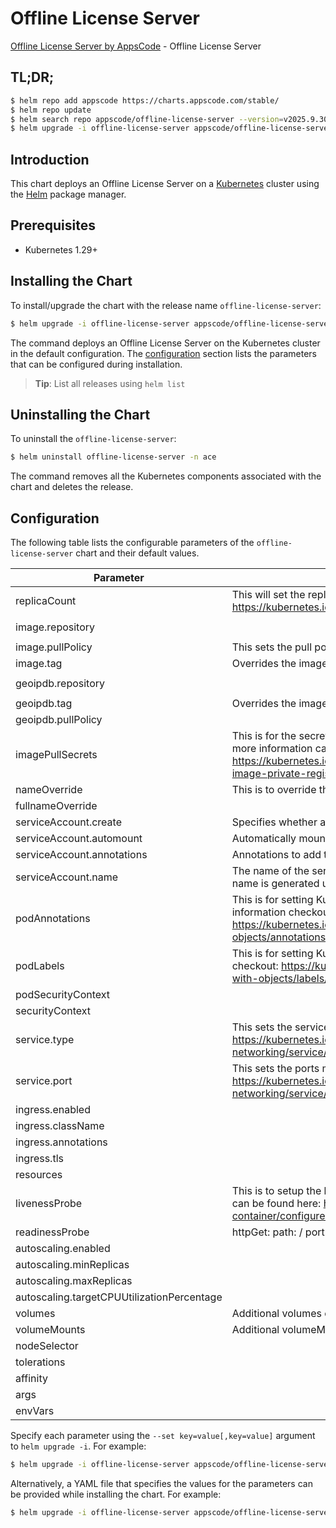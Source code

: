 # Offline License Server

[Offline License Server by AppsCode](https://github.com/appscode-cloud) - Offline License Server

## TL;DR;

```bash
$ helm repo add appscode https://charts.appscode.com/stable/
$ helm repo update
$ helm search repo appscode/offline-license-server --version=v2025.9.30
$ helm upgrade -i offline-license-server appscode/offline-license-server -n ace --create-namespace --version=v2025.9.30
```

## Introduction

This chart deploys an Offline License Server on a [Kubernetes](http://kubernetes.io) cluster using the [Helm](https://helm.sh) package manager.

## Prerequisites

- Kubernetes 1.29+

## Installing the Chart

To install/upgrade the chart with the release name `offline-license-server`:

```bash
$ helm upgrade -i offline-license-server appscode/offline-license-server -n ace --create-namespace --version=v2025.9.30
```

The command deploys an Offline License Server on the Kubernetes cluster in the default configuration. The [configuration](#configuration) section lists the parameters that can be configured during installation.

> **Tip**: List all releases using `helm list`

## Uninstalling the Chart

To uninstall the `offline-license-server`:

```bash
$ helm uninstall offline-license-server -n ace
```

The command removes all the Kubernetes components associated with the chart and deletes the release.

## Configuration

The following table lists the configurable parameters of the `offline-license-server` chart and their default values.

|                 Parameter                  |                                                                                           Description                                                                                            |                       Default                        |
|--------------------------------------------|--------------------------------------------------------------------------------------------------------------------------------------------------------------------------------------------------|------------------------------------------------------|
| replicaCount                               | This will set the replicaset count more information can be found here: https://kubernetes.io/docs/concepts/workloads/controllers/replicaset/                                                     | <code>1</code>                                       |
| image.repository                           |                                                                                                                                                                                                  | <code>ghcr.io/appscode/offline-license-server</code> |
| image.pullPolicy                           | This sets the pull policy for images.                                                                                                                                                            | <code>IfNotPresent</code>                            |
| image.tag                                  | Overrides the image tag whose default is the chart appVersion.                                                                                                                                   | <code>""</code>                                      |
| geoipdb.repository                         |                                                                                                                                                                                                  | <code>ghcr.io/appscode/maxmind-geoip</code>          |
| geoipdb.tag                                | Overrides the image tag whose default is the chart appVersion.                                                                                                                                   | <code>city-mmdb-latest</code>                        |
| geoipdb.pullPolicy                         |                                                                                                                                                                                                  | <code>Always</code>                                  |
| imagePullSecrets                           | This is for the secrets for pulling an image from a private repository more information can be found here: https://kubernetes.io/docs/tasks/configure-pod-container/pull-image-private-registry/ | <code>[]</code>                                      |
| nameOverride                               | This is to override the chart name.                                                                                                                                                              | <code>""</code>                                      |
| fullnameOverride                           |                                                                                                                                                                                                  | <code>""</code>                                      |
| serviceAccount.create                      | Specifies whether a service account should be created                                                                                                                                            | <code>true</code>                                    |
| serviceAccount.automount                   | Automatically mount a ServiceAccount's API credentials?                                                                                                                                          | <code>true</code>                                    |
| serviceAccount.annotations                 | Annotations to add to the service account                                                                                                                                                        | <code>{}</code>                                      |
| serviceAccount.name                        | The name of the service account to use. If not set and create is true, a name is generated using the fullname template                                                                           | <code>""</code>                                      |
| podAnnotations                             | This is for setting Kubernetes Annotations to a Pod. For more information checkout: https://kubernetes.io/docs/concepts/overview/working-with-objects/annotations/                               | <code>{}</code>                                      |
| podLabels                                  | This is for setting Kubernetes Labels to a Pod. For more information checkout: https://kubernetes.io/docs/concepts/overview/working-with-objects/labels/                                         | <code>{}</code>                                      |
| podSecurityContext                         |                                                                                                                                                                                                  | <code>{}</code>                                      |
| securityContext                            |                                                                                                                                                                                                  | <code>{}</code>                                      |
| service.type                               | This sets the service type more information can be found here: https://kubernetes.io/docs/concepts/services-networking/service/#publishing-services-service-types                                | <code>ClusterIP</code>                               |
| service.port                               | This sets the ports more information can be found here: https://kubernetes.io/docs/concepts/services-networking/service/#field-spec-ports                                                        | <code>80</code>                                      |
| ingress.enabled                            |                                                                                                                                                                                                  | <code>false</code>                                   |
| ingress.className                          |                                                                                                                                                                                                  | <code>""</code>                                      |
| ingress.annotations                        |                                                                                                                                                                                                  | <code>{}</code>                                      |
| ingress.tls                                |                                                                                                                                                                                                  | <code>[]</code>                                      |
| resources                                  |                                                                                                                                                                                                  | <code>{}</code>                                      |
| livenessProbe                              | This is to setup the liveness and readiness probes more information can be found here: https://kubernetes.io/docs/tasks/configure-pod-container/configure-liveness-readiness-startup-probes/     | <code>{}</code>                                      |
| readinessProbe                             | httpGet: path: / port: http                                                                                                                                                                      | <code>{}</code>                                      |
| autoscaling.enabled                        |                                                                                                                                                                                                  | <code>false</code>                                   |
| autoscaling.minReplicas                    |                                                                                                                                                                                                  | <code>1</code>                                       |
| autoscaling.maxReplicas                    |                                                                                                                                                                                                  | <code>100</code>                                     |
| autoscaling.targetCPUUtilizationPercentage |                                                                                                                                                                                                  | <code>80</code>                                      |
| volumes                                    | Additional volumes on the output Deployment definition.                                                                                                                                          | <code>[]</code>                                      |
| volumeMounts                               | Additional volumeMounts on the output Deployment definition.                                                                                                                                     | <code>[]</code>                                      |
| nodeSelector                               |                                                                                                                                                                                                  | <code>{}</code>                                      |
| tolerations                                |                                                                                                                                                                                                  | <code>[]</code>                                      |
| affinity                                   |                                                                                                                                                                                                  | <code>{}</code>                                      |
| args                                       |                                                                                                                                                                                                  | <code>[]</code>                                      |
| envVars                                    |                                                                                                                                                                                                  | <code>{}</code>                                      |


Specify each parameter using the `--set key=value[,key=value]` argument to `helm upgrade -i`. For example:

```bash
$ helm upgrade -i offline-license-server appscode/offline-license-server -n ace --create-namespace --version=v2025.9.30 --set replicaCount=1
```

Alternatively, a YAML file that specifies the values for the parameters can be provided while
installing the chart. For example:

```bash
$ helm upgrade -i offline-license-server appscode/offline-license-server -n ace --create-namespace --version=v2025.9.30 --values values.yaml
```
